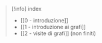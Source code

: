 >[!info] index
>- [[0 - introduzione]] 
>- [[1 - introduzione ai grafi]]
>- [[2 - visite di grafi]] (non finiti)
